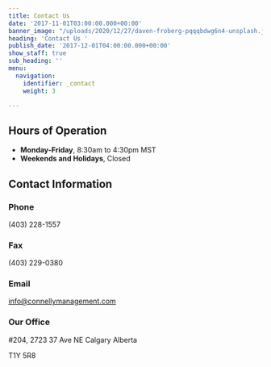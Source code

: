 ```yaml
---
title: Contact Us
date: '2017-11-01T03:00:00.000+00:00'
banner_image: "/uploads/2020/12/27/daven-froberg-pqqqbdwg6n4-unsplash.jpg"
heading: 'Contact Us '
publish_date: '2017-12-01T04:00:00.000+00:00'
show_staff: true
sub_heading: ''
menu:
  navigation:
    identifier: _contact
    weight: 3

---
```

## Hours of Operation

* **Monday-Friday**, 8:30am to 4:30pm MST
* **Weekends and Holidays**, Closed

## Contact Information

### Phone

(403) 228-1557

### Fax

(403) 229-0380

### Email

info@connellymanagement.com

### Our Office

\#204, 2723 37 Ave NE Calgary Alberta

T1Y 5R8